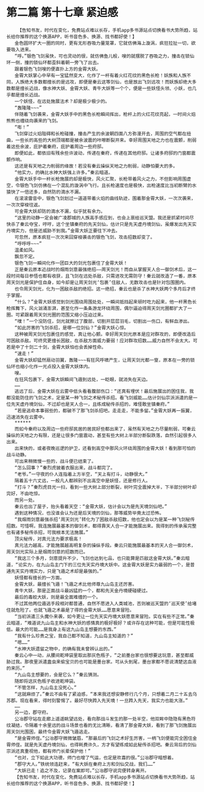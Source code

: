 # 第二篇 第十七章 紧迫感
        【告知书友，时代在变化，免费站点难以长存，手机app多书源站点切换看书大势所趋，站长给你推荐的这个换源APP，听书音色多、换源、找书都好使！】
       金色圆环扩大一圈的同时，更有无形吞吸力量笼罩，它就仿佛海上漩涡，疯狂拉扯一切，欲要吸入进来。
       “呼。”银色飞剑虽快，可也灵动的很，就仿佛鱼儿般，嗖的就摆脱了吞吸之力，撞击在锁仙环一侧，撞的锁仙环都歪斜着朝一旁飞了出去。
       跟着银色飞剑嗖的便直扑上方的金霄大妖。
       金霄大妖掌心中早有一宝猛然变大，化作了一杆有着火红花纹的黑色长枪！妖族和人族不同，人族绝大多数都擅长的是远攻，即便是秦云这等剑仙，也是放出飞剑远攻！而妖族却绝大多数都是擅长近战，像水神大妖、金霄大妖、青牛大妖等一个个，便是一些妖怪头领、小妖，也几乎都是擅长近战。
       一个妖怪，在远处施展法术？却是极少极少的。
       “轰隆隆~~~”
       伴随着飞剑袭来，金霄大妖手中的黑色长枪瞬间挥出，枪杆上的火红花纹亮起，一时间火焰熊熊也缠绕向袭来的飞剑。
       “嘭！”
       飞剑穿过火焰阻碍和长枪碰撞，撞击产生的余波朝四面八方弥漫开去，周围的空气都在扭曲，一些长的高些的大树顶端都是被余波震的咔嚓断裂开来。幸好周围天地之力也在震颤，削弱着这些余波，庇护着秦府，庇护着周边一些府邸。
       即便如此，都依旧有残余些许波动，传递在秦府，传递在其他府邸。让诸多府邸的门窗都震颤作响。
       这还是有天地之力削弱的缘故！若没有秦云操纵天地之力削弱，动静怕要大的多。
       “他实力，的确比水神大妖强上许多。”秦云暗道。
       金霄大妖手中一杆长枪施展的却是极快，风火汇聚，长枪带着风火之力，不但影响周围虚空，令银色飞剑仿佛在一个混乱的漩涡中飞行。且长枪速度也是极快，出枪速度比当初断臂的水猿快了一倍还多，自然防的滴水不漏。
       在滚滚雷音中，银色飞剑划过一道道带着火焰的曲线轨迹，围着那金霄大妖，一次次袭来，一次次穿梭往返。
       可金霄大妖却防的滴水不漏，似乎犹有余力。
       “这里的动静一定会被广凌郡城的人族高手感应到，也会上禀给巡天盟。我还是抓紧时间尽快杀了秦云夺宝，哼哼，这个坐镇秦府的先天剑仙，估计只是先天虚丹境剑仙，虽爆发出先天实丹境实力，但是还威胁不到我。”金霄大妖正要往下冲去。
       可忽然，原本疯狂一次次来回穿梭袭击的银色飞剑，攻击招数却变了。
       “呼呼呼~~~”
       温柔如风。
       飘忽不定。
       银色飞剑一瞬间化作一团巨大的剑光包裹住了金霄大妖！
       正是秦云原本近战时的烟雨剑意最强绝招——周天剑光！而自从掌握天人合一御剑术后，这一段时间每日参悟也都有收获，且飞剑在远处杀敌，只需进攻无需防守！秦云就改造了一番，原本周天剑光是保护住自身，如今却是让周天剑光‘包裹’住敌人，无数攻击也是针对包围圈内。
       也令周天剑光，化为一困敌杀敌的绝招。这一绝招，秦云也是杀了水神大妖两个多月后才终于掌握。
       “什么？”金霄大妖感觉到剑光围绕周围处处，一瞬间抵挡起来顿时吃力起来，他一杆黑色长枪挥舞下，风火汹涌澎湃，甚至化作一条条游龙环绕周围，偶尔逼迫得周天剑光圈都扩大了一圈。可紧跟着周天剑光圈的范围又缩小压迫过来。
       “噗！”一个没防住，剑光就擦过了腹部，切割开层层羽毛，切割出一伤口，有鲜血渗出。
       “如此厉害的飞剑杀招，是哪一位剑仙？”金霄大妖心惊。
       这种被周天剑光包裹住的感觉，真让他心颤。幸好周天剑光原本是应对群攻的，即便改造后可困敌杀敌。可终究更擅长困敌，在杀敌方面威力要弱！应对群攻招数……威力自然不会太大。可若是中了十剑二十剑，金霄大妖怕也会丢掉性命。
       “速走！”
       金霄大妖却猛然扇动羽翼，轰隆~~~有狂风呼啸产生，让周天剑光都一窒，原本在一旁的锁仙环也缩小化作一光点投入金霄大妖体内。
       嗖。
       在狂风包裹下，金霄大妖瞬间飞遁到远处，一眨眼，就消失在天边。
       ……
       逃远了后，金霄大妖在云雾中低头看看腹部伤口：“还真有埋伏！最后施展出的困住我，我都没能防住的飞剑之术，定是某一种飞剑之术秘传杀招。看飞剑威能……估计剑仙宗派派遣的是一位先天虚丹境剑仙，不过却也是天人合一，且练成秘传杀招的，难怪敢坐镇秦府。”
       “若是逃命本事弱些的，都破不了那飞剑杀招吧。走走走，不能多留。”金霄大妖再一振翼，迅速消失在云雾中。
       ******
       而如今秦府以及周边一些府邸民居的居民好些都出来了，虽然有天地之力尽量削弱，可秦云操纵的天地之力有限，还是让很多门窗震动，甚至有些大树上半部分断裂跌落，自然引起很多人出来。
       出来快的，或者夜晚巡逻的护卫，还看到高空中那风火环绕周围的金霄大妖！看到那可怕的战斗动静。
       可出来稍微慢一些的，战斗便已结束了。
       “怎么回事？”秦烈虎披着衣服出来，战斗都完了。
       “老爷。”一守夜的仆人连指着上方半空，“天上有打斗，动静很大。”
       隔着五十六丈远，一般凡人都辨别不出高空中是妖怪，还是修行人。
       “打斗？”秦烈虎目光一扫，看到一些大树上部分断裂，树叶完全震掉大半，下半部分树叶却完好，不由吃惊。
       而另一处。
       秦云也出了屋子，抬头看着天空：“金霄大妖，估计会以为是先天境剑仙吧。”
       遇到这种情况，也没谁会认为还是后天境的剑仙，那等威势毕竟太过恐怖。
       “我烟雨剑意最强杀招‘周天剑光’转化为了困敌杀敌招数，他也定会以为是某一种飞剑秘传招数。可惜啊，我连施展最基本的御剑术，都得靠天人合一才能施展出来。我得到的传承虽完整也有诸多秘传杀招，可我根本无法施展。”
       顶尖秘传，对真元法力要求极高！
       真元法力越高，才能施展越高明复杂的操纵手段。秦云只能施展最基本的天人合一御剑术，周天剑光实际上是烟雨剑意的招数而已。
       “我这三个多月，剑意提升不少，飞剑也达到七品，也只能算是匹敌这金霄大妖。”秦云暗道，“论实力，在九山岛主门下的三位先天实丹境大妖中。这金霄大妖是实力最弱的一个，是普通先天实丹境实力，只是飞遁之术却是最强的。”
       妖怪都有擅长的一方面。
       金霄大妖，最擅长飞遁！飞遁之术比他师尊九山岛主还厉害。
       青牛大妖，那是正面战斗最凶猛的一个，都和先天金丹境硬碰硬过。
       最后的毒蛟大妖，则是最全面难缠的一个。
       不过其他两位遁逃手段相对都普通，自然不愿进入人类城池，否则被巡天盟的‘巡天使’给堵住就危险了。也就飞遁之术最是了得的金霄大妖……愿意来冒险。
       “当初派遣三头魔仆来袭，如今更让一位先天实丹境大妖愿意来冒险。实在有些不正常。”秦云暗道，“难道说九山岛主和水神大妖的感情真的极好极好？或许存在这种可能，但是可能性极低。最大的可能……是我身上有这九山岛主想要的东西。”
       “我有什么珍贵之宝，我自己都不知道，九山岛主知道的？”
       “嗯……”
       “水神大妖遗留之物中，的确有我未曾辨认出的。”
       秦云心中一动，从腰间乾坤袋里取出那灰色瓶子，“之前墨台家也很想要这玩意，甚至都威胁过我。那夜里派遣蛊虫来偷宝贝的也可能是墨台家。可从头到尾，墨台家都不愿说清楚这血液的来历。”
       “九山岛主想要的，会是它么？”秦云猜测。
       随即将这灰色瓶子收进乾坤袋。
       “不管怎样，九山岛主没死心。”
       “这就麻烦了。”秦云不由有了紧迫感，“本来我还想安静修行几个月，只想着二月二十五去乌苏郡。现在看来，得时刻警惕了。最好尽快跨入先天境！一旦跨入先天，我实力也能大涨。”
       ……
       另一边，郡守府。
       公冶郡守站在走廊上遥遥眺望远处，看向那战斗发生的那一处半空，他双眸中隐隐有黑色符纹凝结，令隔着十余里远的战斗场景也看的无比清晰，看清了那金霄大妖，看到了那飞剑施展出周天剑光围困，最终令金霄大妖飞遁逃走。
       “是金霄师侄。”公冶郡守微微皱眉，“那最后的飞剑之术好生厉害，一柄飞剑便能完全困住金霄师侄。就是先天虚丹境剑仙，也得耗费许久，方才有望练成如此秘传杀招吧。秦云背后的剑仙宗派还真重视他，都有师门长辈保护他！”
       “也对，立下如此大功德，师门也增了气运，也定是欢喜的很。”公冶郡守暗想着。
       “郡守大人。”铁统领连赶来，“有大妖在秦府上方和剑仙交战，我们……”
       “大妖已走！追之不及，记录在案即可。”公冶郡守说完便转身离开。
       【告知书友，时代在变化，免费站点难以长存，手机app多书源站点切换看书大势所趋，站长给你推荐的这个换源APP，听书音色多、换源、找书都好使！】